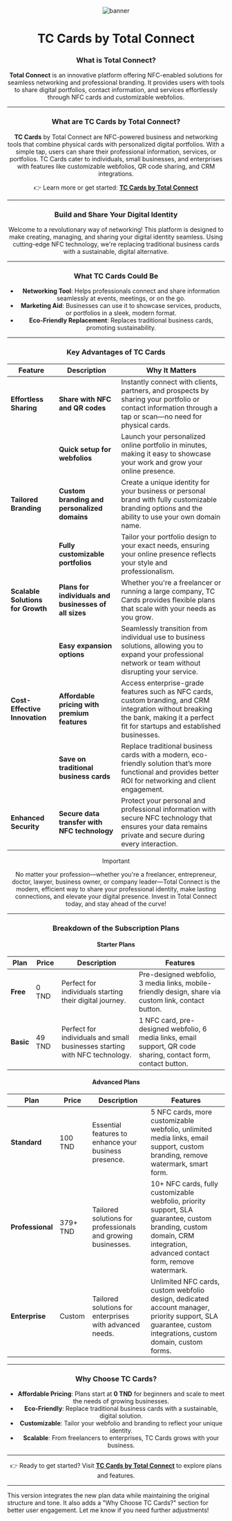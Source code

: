 

<center>

![banner](https://github.com/user-attachments/assets/0699e84b-87bf-4931-a473-35a332889a6a)

# TC Cards by Total Connect

### **What is Total Connect?**  
**Total Connect** is an innovative platform offering NFC-enabled solutions for seamless networking and professional branding. It provides users with tools to share digital portfolios, contact information, and services effortlessly through NFC cards and customizable webfolios.

---

### **What are TC Cards by Total Connect?**  
**TC Cards** by Total Connect are NFC-powered business and networking tools that combine physical cards with personalized digital portfolios. With a simple tap, users can share their professional information, services, or portfolios. TC Cards cater to individuals, small businesses, and enterprises with features like customizable webfolios, QR code sharing, and CRM integrations.  

👉 Learn more or get started: [**TC Cards by Total Connect**](https://tccards.tn)  

---

### **Build and Share Your Digital Identity**  
Welcome to a revolutionary way of networking! This platform is designed to make creating, managing, and sharing your digital identity seamless. Using cutting-edge NFC technology, we're replacing traditional business cards with a sustainable, digital alternative.

---

### **What TC Cards Could Be**

- **Networking Tool**: Helps professionals connect and share information seamlessly at events, meetings, or on the go.
- **Marketing Aid**: Businesses can use it to showcase services, products, or portfolios in a sleek, modern format.
- **Eco-Friendly Replacement**: Replaces traditional business cards, promoting sustainability.

---

### **Key Advantages of TC Cards**

| **Feature**                        | **Description**                                                                                                                                                        | **Why It Matters**                                                                                                                                                                   |
|------------------------------------|------------------------------------------------------------------------------------------------------------------------------------------------------------------------|------------------------------------------------------------------------------------------------------------------------------------------------------------------------------------------|
| **Effortless Sharing**             | **Share with NFC and QR codes**                                                                                                                                        | Instantly connect with clients, partners, and prospects by sharing your portfolio or contact information through a tap or scan—no need for physical cards.                             |
|                                    | **Quick setup for webfolios**                                                                                                                                           | Launch your personalized online portfolio in minutes, making it easy to showcase your work and grow your online presence.                                                                  |
| **Tailored Branding**              | **Custom branding and personalized domains**                                                                                                                           | Create a unique identity for your business or personal brand with fully customizable branding options and the ability to use your own domain name.                                        |
|                                    | **Fully customizable portfolios**                                                                                                                                       | Tailor your portfolio design to your exact needs, ensuring your online presence reflects your style and professionalism.                                                                  |
| **Scalable Solutions for Growth**  | **Plans for individuals and businesses of all sizes**                                                                                                                  | Whether you're a freelancer or running a large company, TC Cards provides flexible plans that scale with your needs as you grow.                                                           |
|                                    | **Easy expansion options**                                                                                                                                             | Seamlessly transition from individual use to business solutions, allowing you to expand your professional network or team without disrupting your service.                                |
| **Cost-Effective Innovation**      | **Affordable pricing with premium features**                                                                                                                           | Access enterprise-grade features such as NFC cards, custom branding, and CRM integration without breaking the bank, making it a perfect fit for startups and established businesses.    |
|                                    | **Save on traditional business cards**                                                                                                                                  | Replace traditional business cards with a modern, eco-friendly solution that’s more functional and provides better ROI for networking and client engagement.                             |
| **Enhanced Security**              | **Secure data transfer with NFC technology**                                                                                                                           | Protect your personal and professional information with secure NFC technology that ensures your data remains private and secure during every interaction.                                 |

> [!IMPORTANT]
> No matter your profession—whether you're a freelancer, entrepreneur, doctor, lawyer, business owner, or company leader—Total Connect is the modern, efficient way to share your professional identity, make lasting connections, and elevate your digital presence. Invest in Total Connect today, and stay ahead of the curve!

---

### **Breakdown of the Subscription Plans**

#### **Starter Plans**
| **Plan**             | **Price**   | **Description**                                                                                                     | **Features**                                                                                                                                                                 |
|----------------------|-------------|---------------------------------------------------------------------------------------------------------------------|---------------------------------------------------------------------------------------------------------------------------------------------------------------------------|
| **Free**             | 0 TND       | Perfect for individuals starting their digital journey.                                                             | Pre-designed webfolio, 3 media links, mobile-friendly design, share via custom link, contact button.                                                                       |
| **Basic**            | 49 TND      | Perfect for individuals and small businesses starting with NFC technology.                                          | 1 NFC card, pre-designed webfolio, 6 media links, email support, QR code sharing, contact form, contact button.                                                            |

#### **Advanced Plans**
| **Plan**             | **Price**   | **Description**                                                                                                     | **Features**                                                                                                                                                                 |
|----------------------|-------------|---------------------------------------------------------------------------------------------------------------------|---------------------------------------------------------------------------------------------------------------------------------------------------------------------------|
| **Standard**         | 100 TND     | Essential features to enhance your business presence.                                                               | 5 NFC cards, more customizable webfolio, unlimited media links, email support, custom branding, remove watermark, smart form.                                              |
| **Professional**           | 379+ TND    | Tailored solutions for professionals and growing businesses.                                                        | 10+ NFC cards, fully customizable webfolio, priority support, SLA guarantee, custom branding, custom domain, CRM integration, advanced contact form, remove watermark.      |
| **Enterprise**       | Custom      | Tailored solutions for enterprises with advanced needs.                                                             | Unlimited NFC cards, custom webfolio design, dedicated account manager, priority support, SLA guarantee, custom integrations, custom domain, custom forms.                 |

---

### **Why Choose TC Cards?**
- **Affordable Pricing**: Plans start at **0 TND** for beginners and scale to meet the needs of growing businesses.
- **Eco-Friendly**: Replace traditional business cards with a sustainable, digital solution.
- **Customizable**: Tailor your webfolio and branding to reflect your unique identity.
- **Scalable**: From freelancers to enterprises, TC Cards grows with your business.

---

👉 Ready to get started? Visit [**TC Cards by Total Connect**](https://tccards.tn/plans) to explore plans and features.  

</center>

---

This version integrates the new plan data while maintaining the original structure and tone. It also adds a "Why Choose TC Cards?" section for better user engagement. Let me know if you need further adjustments!
